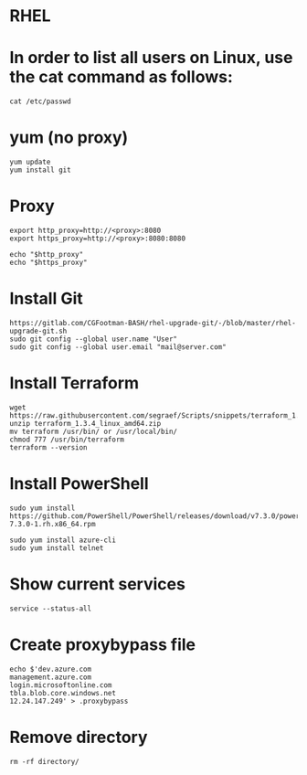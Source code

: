 # RHEL

# In order to list all users on Linux, use the cat command as follows:
`cat /etc/passwd`

# yum (no proxy)
```
yum update
yum install git
```

# Proxy
```
export http_proxy=http://<proxy>:8080
export https_proxy=http://<proxy>:8080:8080

echo "$http_proxy"
echo "$https_proxy"
```

# Install Git
```
https://gitlab.com/CGFootman-BASH/rhel-upgrade-git/-/blob/master/rhel-upgrade-git.sh
sudo git config --global user.name "User"
sudo git config --global user.email "mail@server.com"
```

# Install Terraform
```
wget https://raw.githubusercontent.com/segraef/Scripts/snippets/terraform_1.3.4_linux_amd64.zip
unzip terraform_1.3.4_linux_amd64.zip
mv terraform /usr/bin/ or /usr/local/bin/
chmod 777 /usr/bin/terraform
terraform --version
```

# Install PowerShell

```
sudo yum install https://github.com/PowerShell/PowerShell/releases/download/v7.3.0/powershell-7.3.0-1.rh.x86_64.rpm
```

```
sudo yum install azure-cli
sudo yum install telnet
```


# Show current services

```
service --status-all
```

# Create proxybypass file

```
echo $'dev.azure.com
management.azure.com
login.microsoftonline.com
tbla.blob.core.windows.net
12.24.147.249' > .proxybypass
```

# Remove directory

```
rm -rf directory/
```
